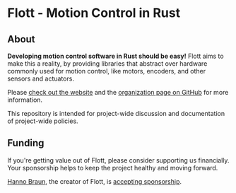 # Flott - Motion Control in Rust

## About

**Developing motion control software in Rust should be easy!** Flott aims to make this a reality, by providing libraries that abstract over hardware commonly used for motion control, like motors, encoders, and other sensors and actuators.

Please [check out the website][flott-motion.org] and the [organization page on GitHub][Flott] for more information.

This repository is intended for project-wide discussion and documentation of project-wide policies.

## Funding

If you're getting value out of Flott, please consider supporting us financially. Your sponsorship helps to keep the project healthy and moving forward.

[Hanno Braun], the creator of Flott, is [accepting sponsorship](https://github.com/sponsors/hannobraun).

[flott-motion.org]: https://flott-motion.org/
[Flott]: https://github.com/flott-motion
[Hanno Braun]: https://github.com/hannobraun
